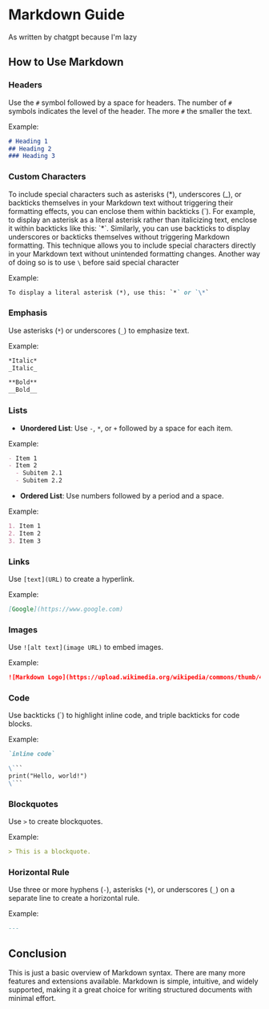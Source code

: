 # Markdown Guide

As written by chatgpt because I'm lazy

## How to Use Markdown

### Headers

Use the `#` symbol followed by a space for headers. The number of `#` symbols indicates the level of the header. The more `#` the smaller the text.

Example:

```markdown
# Heading 1
## Heading 2
### Heading 3
```

### Custom Characters

To include special characters such as asterisks (\*), underscores (\_), or backticks themselves in your Markdown text without triggering their formatting effects, you can enclose them within backticks (\`). For example, to display an asterisk as a literal asterisk rather than italicizing text, enclose it within backticks like this: \`\*\`. Similarly, you can use backticks to display underscores or backticks themselves without triggering Markdown formatting. This technique allows you to include special characters directly in your Markdown text without unintended formatting changes. Another way of doing so is to use `\` before said special character

Example:

```markdown
To display a literal asterisk (*), use this: `*` or `\*`
```

### Emphasis

Use asterisks (`*`) or underscores (`_`) to emphasize text.

Example:

```markdown
*Italic*
_Italic_

**Bold**
__Bold__
```

### Lists

- **Unordered List**: Use `-`, `*`, or `+` followed by a space for each item.

Example:

```markdown
- Item 1
- Item 2
  - Subitem 2.1
  - Subitem 2.2
```

- **Ordered List**: Use numbers followed by a period and a space.

Example:

```markdown
1. Item 1
2. Item 2
3. Item 3
```

### Links

Use `[text](URL)` to create a hyperlink.

Example:

```markdown
[Google](https://www.google.com)
```

### Images

Use `![alt text](image URL)` to embed images.

Example:

```markdown
![Markdown Logo](https://upload.wikimedia.org/wikipedia/commons/thumb/4/48/Markdown-mark.svg/1280px-Markdown-mark.svg.png)
```

### Code

Use backticks (\`) to highlight inline code, and triple backticks for code blocks.

Example:

```markdown
`inline code`

\```
print("Hello, world!")
\```
```

### Blockquotes

Use `>` to create blockquotes.

Example:

```markdown
> This is a blockquote.
```

### Horizontal Rule

Use three or more hyphens (`-`), asterisks (`*`), or underscores (`_`) on a separate line to create a horizontal rule.

Example:

```markdown
---
```

## Conclusion

This is just a basic overview of Markdown syntax. There are many more features and extensions available. Markdown is simple, intuitive, and widely supported, making it a great choice for writing structured documents with minimal effort.
